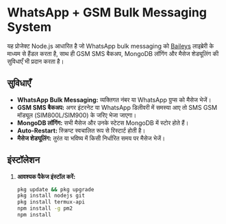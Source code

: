 # WhatsApp + GSM Bulk Messaging System

यह प्रोजेक्ट Node.js आधारित है जो WhatsApp bulk messaging को [Baileys](https://github.com/WhiskeySockets/Baileys) लाइब्रेरी के माध्यम से हैंडल करता है, साथ ही GSM SMS बैकअप, MongoDB लॉगिंग और मैसेज शेड्यूलिंग की सुविधाएँ भी प्रदान करता है।

## सुविधाएँ

- **WhatsApp Bulk Messaging:** व्यक्तिगत नंबर या WhatsApp ग्रुप्स को मैसेज भेजें।
- **GSM SMS बैकअप:** अगर इंटरनेट या WhatsApp डिलीवरी में समस्या आए तो SMS GSM मॉड्यूल (SIM800L/SIM900) के जरिए भेजा जाएगा।
- **MongoDB लॉगिंग:** सभी मैसेज और उनके स्टेटस MongoDB में स्टोर होते हैं। 
- **Auto-Restart:** स्क्रिप्ट स्वचालित रूप से रिस्टार्ट होती है।
- **मैसेज शेड्यूलिंग:** तुरंत या भविष्य में किसी निर्धारित समय पर मैसेज भेजें।

## इंस्टॉलेशन

1. **आवश्यक पैकेज इंस्टॉल करें:**

   ```bash
   pkg update && pkg upgrade
   pkg install nodejs git
   pkg install termux-api
   npm install -g pm2
   npm install
